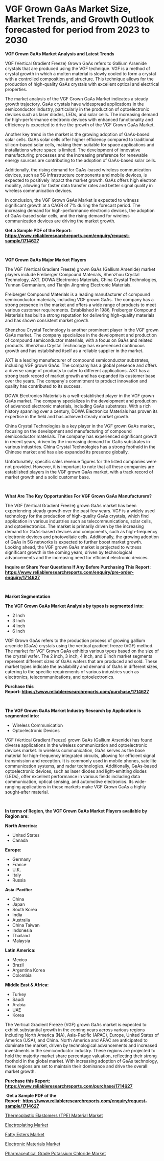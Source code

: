 <p><h1>VGF Grown GaAs Market Size, Market Trends, and Growth Outlook forecasted for period from 2023 to 2030</h1></p><p><strong>VGF Grown GaAs Market Analysis and Latest Trends</strong></p>
<p><p>VGF (Vertical Gradient Freeze) Grown GaAs refers to Gallium Arsenide crystals that are produced using the VGF technique. VGF is a method of crystal growth in which a molten material is slowly cooled to form a crystal with a controlled composition and structure. This technique allows for the production of high-quality GaAs crystals with excellent optical and electrical properties.</p><p>The market analysis of the VGF Grown GaAs Market indicates a steady growth trajectory. GaAs crystals have widespread applications in the semiconductor industry, particularly in the production of optoelectronic devices such as laser diodes, LEDs, and solar cells. The increasing demand for high-performance electronic devices with enhanced functionality and efficiency is expected to drive the growth of the VGF Grown GaAs Market.</p><p>Another key trend in the market is the growing adoption of GaAs-based solar cells. GaAs solar cells offer higher efficiency compared to traditional silicon-based solar cells, making them suitable for space applications and installations where space is limited. The development of innovative manufacturing processes and the increasing preference for renewable energy sources are contributing to the adoption of GaAs-based solar cells.</p><p>Additionally, the rising demand for GaAs-based wireless communication devices, such as 5G infrastructure components and mobile devices, is expected to positively impact the market growth. GaAs offers high electron mobility, allowing for faster data transfer rates and better signal quality in wireless communication devices.</p><p>In conclusion, the VGF Grown GaAs Market is expected to witness significant growth at a CAGR of 7% during the forecast period. The increasing demand for high-performance electronic devices, the adoption of GaAs-based solar cells, and the rising demand for wireless communication devices are driving the market growth.</p></p>
<p><strong>Get a Sample PDF of the Report:&nbsp; <a href="https://www.reliableresearchreports.com/enquiry/request-sample/1714627">https://www.reliableresearchreports.com/enquiry/request-sample/1714627</a></strong></p>
<p>&nbsp;</p>
<p><strong>VGF Grown GaAs Major Market Players</strong></p>
<p><p>The VGF (Vertical Gradient Freeze) grown GaAs (Gallium Arsenide) market players include Freiberger Compound Materials, Shenzhou Crystal Technology, AXT, DOWA Electronics Materials, China Crystal Technologies, Yunnan Germanium, and Tianjin Jingming Electronic Materials.</p><p>Freiberger Compound Materials is a leading manufacturer of compound semiconductor materials, including VGF grown GaAs. The company has a strong presence in the market and offers a wide range of products to meet various customer requirements. Established in 1986, Freiberger Compound Materials has built a strong reputation for delivering high-quality materials and has shown consistent market growth.</p><p>Shenzhou Crystal Technology is another prominent player in the VGF grown GaAs market. The company specializes in the development and production of compound semiconductor materials, with a focus on GaAs and related products. Shenzhou Crystal Technology has experienced continuous growth and has established itself as a reliable supplier in the market.</p><p>AXT is a leading manufacturer of compound semiconductor substrates, including VGF grown GaAs. The company has a global presence and offers a diverse range of products to cater to different applications. AXT has a strong track record of market growth and has expanded its customer base over the years. The company's commitment to product innovation and quality has contributed to its success.</p><p>DOWA Electronics Materials is a well-established player in the VGF grown GaAs market. The company specializes in the development and production of advanced electronic materials, including GaAs substrates. With a rich history spanning over a century, DOWA Electronics Materials has proven its expertise in the field and has achieved steady market growth.</p><p>China Crystal Technologies is a key player in the VGF grown GaAs market, focusing on the development and manufacturing of compound semiconductor materials. The company has experienced significant growth in recent years, driven by the increasing demand for GaAs substrates in various industries. China Crystal Technologies has a strong foothold in the Chinese market and has also expanded its presence globally.</p><p>Unfortunately, specific sales revenue figures for the listed companies were not provided. However, it is important to note that all these companies are established players in the VGF grown GaAs market, with a track record of market growth and a solid customer base.</p></p>
<p>&nbsp;</p>
<p><strong>What Are The Key Opportunities For VGF Grown GaAs Manufacturers?</strong></p>
<p><p>The VGF (Vertical Gradient Freeze) grown GaAs market has been experiencing steady growth over the past few years. VGF is a widely used technology for the production of high-quality GaAs crystals, which find application in various industries such as telecommunications, solar cells, and optoelectronics. The market is primarily driven by the increasing demand for GaAs-based devices and components, such as high-frequency electronic devices and photovoltaic cells. Additionally, the growing adoption of GaAs in 5G networks is expected to further boost market growth. Looking ahead, the VGF grown GaAs market is projected to witness significant growth in the coming years, driven by technological advancements and the increasing need for efficient electronic devices.</p></p>
<p><strong>Inquire or Share Your Questions If Any Before Purchasing This Report: <a href="https://www.reliableresearchreports.com/enquiry/pre-order-enquiry/1714627">https://www.reliableresearchreports.com/enquiry/pre-order-enquiry/1714627</a></strong></p>
<p>&nbsp;</p>
<p><strong>Market Segmentation</strong></p>
<p><strong>The VGF Grown GaAs Market Analysis by types is segmented into:</strong></p>
<p><ul><li>2 Inch</li><li>3 Inch</li><li>4 Inch</li><li>6 Inch</li></ul></p>
<p><p>VGF Grown GaAs refers to the production process of growing gallium arsenide (GaAs) crystals using the vertical gradient freeze (VGF) method. The market for VGF Grown GaAs exhibits various types based on the size of the crystal wafer. The 2 inch, 3 inch, 4 inch, and 6 inch market segments represent different sizes of GaAs wafers that are produced and sold. These market types indicate the availability and demand of GaAs in different sizes, catering to the specific requirements of various industries such as electronics, telecommunications, and optoelectronics.</p></p>
<p><strong>Purchase this Report:&nbsp;<a href="https://www.reliableresearchreports.com/purchase/1714627">https://www.reliableresearchreports.com/purchase/1714627</a></strong></p>
<p>&nbsp;</p>
<p><strong>The VGF Grown GaAs Market Industry Research by Application is segmented into:</strong></p>
<p><ul><li>Wireless Communication</li><li>Optoelectronic Devices</li></ul></p>
<p><p>VGF (Vertical Gradient Freeze) grown GaAs (Gallium Arsenide) has found diverse applications in the wireless communication and optoelectronic devices market. In wireless communication, GaAs serves as the base material for high-frequency integrated circuits, allowing for efficient signal transmission and reception. It is commonly used in mobile phones, satellite communication systems, and radar technologies. Additionally, GaAs-based optoelectronic devices, such as laser diodes and light-emitting diodes (LEDs), offer excellent performance in various fields including data communication, optical sensing, and automotive electronics. Its wide-ranging applications in these markets make VGF Grown GaAs a highly sought-after material.</p></p>
<p>&nbsp;</p>
<p><strong>In terms of Region, the VGF Grown GaAs Market Players available by Region are:</strong></p>
<p>
    <p> <strong> North America: </strong>
        <ul>
            <li>United States</li>
            <li>Canada</li>
        </ul>
        </p> 
    <p> <strong> Europe: </strong>
        <ul>
            <li>Germany</li>
            <li>France</li>
            <li>U.K.</li>
            <li>Italy</li>
            <li>Russia</li>
        </ul>
        </p> 
    <p> <strong> Asia-Pacific: </strong>
        <ul>
            <li>China</li>
            <li>Japan</li>
            <li>South Korea</li>
            <li>India</li>
            <li>Australia</li>
            <li>China Taiwan</li>
            <li>Indonesia</li>
            <li>Thailand</li>
            <li>Malaysia</li>
        </ul>
        </p> 
    <p> <strong> Latin America: </strong>
        <ul>
            <li>Mexico</li>
            <li>Brazil</li>
            <li>Argentina Korea</li>
            <li>Colombia</li>
        </ul>
        </p> 
    <p> <strong> Middle East & Africa: </strong>
        <ul>
            <li>Turkey</li>
            <li>Saudi</li>
            <li>Arabia</li>
            <li>UAE</li>
            <li>Korea</li>
        </ul>
    </p>
    </p>
<p><p>The Vertical Gradient Freeze (VGF) grown GaAs market is expected to exhibit substantial growth in the coming years across various regions including North America (NA), Asia-Pacific (APAC), Europe, United States of America (USA), and China. North America and APAC are anticipated to dominate the market, driven by technological advancements and increased investments in the semiconductor industry. These regions are projected to hold the majority market share percentage valuation, reflecting their strong foothold in the global market. With increasing adoption of GaAs technology, these regions are set to maintain their dominance and drive the overall market growth.</p></p>
<p><strong>Purchase this Report: <a href="https://www.reliableresearchreports.com/purchase/1714627">https://www.reliableresearchreports.com/purchase/1714627</a></strong></p>
<p>&nbsp;<strong>Get a Sample PDF of the Report:&nbsp;&nbsp;<a href="https://www.reliableresearchreports.com/enquiry/request-sample/1714627">https://www.reliableresearchreports.com/enquiry/request-sample/1714627</a></strong></p>
<p><strong></strong></p>
<p><p><a href="https://medium.com/@sanjoy753352/thermoplastic-elastomers-tpe-material-market-size-reveals-the-best-marketing-channels-in-global-285107bee99f">Thermoplastic Elastomers (TPE) Material Market</a></p><p><a href="https://www.linkedin.com/pulse/electroplating-market-size-share-amp-trends-analysis-report-d8khc/">Electroplating Market</a></p><p><a href="https://www.linkedin.com/pulse/fatty-esters-market-size-share-amp-trends-analysis-report-application-6jvnc/">Fatty Esters Market</a></p><p><a href="https://www.linkedin.com/pulse/electronic-materials-market-share-amp-new-trends-analysis-vm3wc/">Electronic Materials Market</a></p><p><a href="https://medium.com/@darrensipes2023/pharmaceutical-grade-potassium-chloride-market-the-key-to-successful-business-strategy-forecast-75c602fc7faf">Pharmaceutical Grade Potassium Chloride Market</a></p></p>